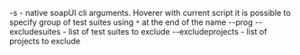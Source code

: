 -s - native soapUI cli arguments. Hoverer with current script it is possible to specify group of test suites
 using `*` at the end of the name
--prog
--excludesuites - list of test suites to exclude
--excludeprojects - list of projects to exclude